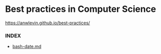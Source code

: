 # Best practices in Computer Science

https://anwlevin.github.io/best-practices/


### INDEX

- [bash-date.md](bash-date.md)
